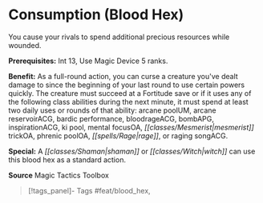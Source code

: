 ﻿---
cssclass: [feats]

---
# Consumption (Blood Hex)

You cause your rivals to spend additional precious resources while wounded.

**Prerequisites:** Int 13, Use Magic Device 5 ranks.

**Benefit:** As a full-round action, you can curse a creature you've dealt damage to since the beginning of your last round to use certain powers quickly. The creature must succeed at a Fortitude save or if it uses any of the following class abilities during the next minute, it must spend at least two daily uses or rounds of that ability: arcane poolUM, arcane reservoirACG, bardic performance, bloodrageACG, bombAPG, inspirationACG, ki pool, mental focusOA, _[[classes/Mesmerist|mesmerist]]_ trickOA, phrenic poolOA, _[[spells/Rage|rage]]_, or raging songACG.

**Special:** A _[[classes/Shaman|shaman]]_ or _[[classes/Witch|witch]]_ can use this blood hex as a standard action.

**Source** Magic Tactics Toolbox
>[!tags_panel]- Tags
> #feat/blood_hex, 